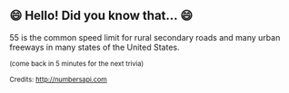 ## :smile: Hello! Did you know that... :smile:
55 is the common speed limit for rural secondary roads and many urban freeways in many states of the United States.

<sup>(come back in 5 minutes for the next trivia)</sup>


<sup>Credits: http://numbersapi.com</sup>
